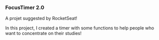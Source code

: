 ### FocusTimer 2.0

A projet suggested by RocketSeat! 

In this project, I created a timer with some functions to help people who want to concentrate 
on their studies! 